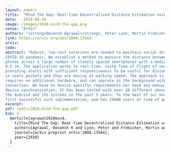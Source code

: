 ```yaml
---
layout: papers
title:  "Mind The Gap: Real-time Decentralized Distance Estimation using Ultrasound and Bluetooth across Multiple Smartphones"
date:   2020-08-28
image: /images/2020-mind-the-gap.png
venue: "ArXiv"
authors: "<strong>Devansh Agrawal</strong>, Peter Lyon, Martin Frobisher, Andy Doherty, Ben Allen, Freddie Rawlins"
link: https://arxiv.org/abs/2008.13564
arxiv:
code:
abstract: "Robust, low-cost solutions are needed to maintain social distancing guidelines during the
COVID-19 pandemic. We establish a method to measure the distance between multiple
phones across a large number of closely spaced smartphones with a median absolute error of
8.5 cm. The application works in real-time, using Time of Flight of near-ultrasound signals,
providing alerts with sufficient responsiveness to be useful for distancing while devices are
in users pockets and they are moving at walking speed. The approach is decentralized,
requires no additional hardware, and can operate in the background without an internet
connection. We have no device specific requirements nor need any manual calibration or
device synchronization. It has been tested with over 20 different phones models, from both
the Android and iOS systems in the past 5 years. To the best of our knowledge, this is the
first successful such implementation, and has 25000 users at time of publishing."
excerpt:
pdf: /pdfs/2020-mind-the-gap.pdf
bib: |-
  @article{agrawal2020mind,
    title={Mind The Gap: Real-time Decentralized Distance Estimation using Ultrasound and Bluetooth across Multiple Smartphones},
    author={Agrawal, Devansh R and Lyon, Peter and Frobisher, Martin and Doherty, Andy and Allen, Ben and Rawlins, Freddie},
    journal={arXiv preprint arXiv:2008.13564},
    year={2020}
  }
---
```

